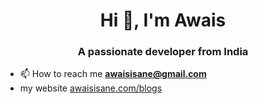 <h1 align="center">Hi 👋, I'm Awais</h1>
<h3 align="center">A passionate  developer from India</h3>


- 📫 How to reach me **awaisisane@gmail.com**
- my website [awaisisane.com/blogs](https://www.awaisisane.com/blogs)
